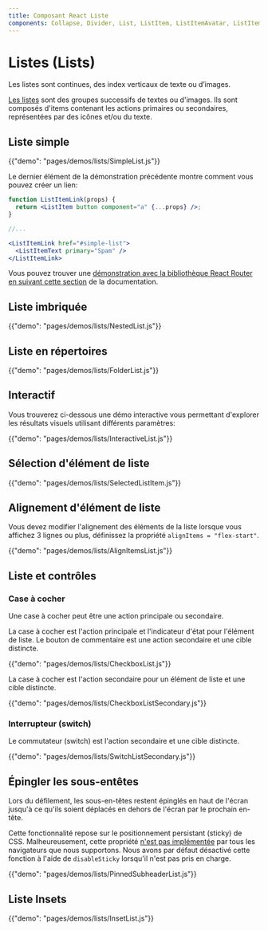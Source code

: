 ```yaml
---
title: Composant React Liste
components: Collapse, Divider, List, ListItem, ListItemAvatar, ListItemIcon, ListItemSecondaryAction, ListItemText, ListSubheader
---
```

# Listes (Lists)

<p class="description">Les listes sont continues, des index verticaux de texte ou d’images.</p>

[Les listes](https://material.io/design/components/lists.html) sont des groupes successifs de textes ou d'images. Ils sont composés d'items contenant les actions primaires ou secondaires, représentées par des icônes et/ou du texte.

## Liste simple

{{"demo": "pages/demos/lists/SimpleList.js"}}

Le dernier élément de la démonstration précédente montre comment vous pouvez créer un lien:

```jsx
function ListItemLink(props) {
  return <ListItem button component="a" {...props} />;
}

//...

<ListItemLink href="#simple-list">
  <ListItemText primary="Spam" />
</ListItemLink>
```

Vous pouvez trouver une [démonstration avec la bibliothèque React Router en suivant cette section](/guides/composition/#react-router) de la documentation.

## Liste imbriquée

{{"demo": "pages/demos/lists/NestedList.js"}}

## Liste en répertoires

{{"demo": "pages/demos/lists/FolderList.js"}}

## Interactif

Vous trouverez ci-dessous une démo interactive vous permettant d'explorer les résultats visuels utilisant différents paramètres:

{{"demo": "pages/demos/lists/InteractiveList.js"}}

## Sélection d'élément de liste

{{"demo": "pages/demos/lists/SelectedListItem.js"}}

## Alignement d'élément de liste

Vous devez modifier l'alignement des éléments de la liste lorsque vous affichez 3 lignes ou plus, définissez la propriété `alignItems = "flex-start"`.

{{"demo": "pages/demos/lists/AlignItemsList.js"}}

## Liste et contrôles

### Case à cocher

Une case à cocher peut être une action principale ou secondaire.

La case à cocher est l'action principale et l'indicateur d'état pour l'élément de liste. Le bouton de commentaire est une action secondaire et une cible distincte.

{{"demo": "pages/demos/lists/CheckboxList.js"}}

La case à cocher est l'action secondaire pour un élément de liste et une cible distincte.

{{"demo": "pages/demos/lists/CheckboxListSecondary.js"}}

### Interrupteur (switch)

Le commutateur (switch) est l'action secondaire et une cible distincte.

{{"demo": "pages/demos/lists/SwitchListSecondary.js"}}

## Épingler les sous-entêtes

Lors du défilement, les sous-en-têtes restent épinglés en haut de l'écran jusqu'à ce qu'ils soient déplacés en dehors de l'écran par le prochain en-tête.

Cette fonctionnalité repose sur le positionnement persistant (sticky) de CSS. Malheureusement, cette propriété [n'est pas implémentée](https://caniuse.com/#search=sticky) par tous les navigateurs que nous supportons. Nous avons par défaut désactivé cette fonction à l'aide de `disableSticky` lorsqu'il n'est pas pris en charge.

{{"demo": "pages/demos/lists/PinnedSubheaderList.js"}}

## Liste Insets

{{"demo": "pages/demos/lists/InsetList.js"}}